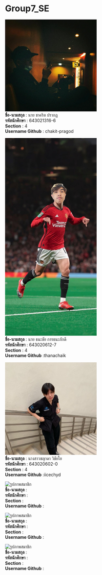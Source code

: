 # Group7_SE

<img src = https://github.com/chakit-pragod/Group7_SE/blob/main/media/chakit.jpg width="300" alt=รูปภาพสมาชิก><br/>
**ชื่อ-นามสกุล** : นาย ชาคริต ปรากฎ<br/>
**รหัสนักศึกษา** : 643021316-6<br/>
**Section** : 4<br/>
**Username Github** : chakit-pragod<br/>

<img src = https://github.com/chakit-pragod/Group7_SE/blob/main/media/Thanachai.jpg width="300" alt=รูปภาพสมาชิก><br/>
**ชื่อ-นามสกุล** : นาย ธนะชัย การธนะภักดี<br/>
**รหัสนักศึกษา** : 643020612-7<br/>
**Section** : 4<br/>
**Username Github** :thanachaik<br/>

<img src = https://github.com/chakit-pragod/Group7_SE/blob/main/media/chayada.jpg width="300" alt=รูปภาพสมาชิก><br/>
**ชื่อ-นามสกุล** : นางสาวชญาดา วิชัยโย <br/>
**รหัสนักศึกษา** : 643020602-0<br/>
**Section** : 4<br/>
**Username Github** :iicechyd<br/>

<img src = https://github.com/chakit-pragod/Group7_SE/blob/main/media/.jpg width="300" alt=รูปภาพสมาชิก><br/>
**ชื่อ-นามสกุล** : <br/>
**รหัสนักศึกษา** : <br/>
**Section** : <br/>
**Username Github** :<br/>

<img src = https://github.com/chakit-pragod/Group7_SE/blob/main/media/.jpg width="300" alt=รูปภาพสมาชิก><br/>
**ชื่อ-นามสกุล** : <br/>
**รหัสนักศึกษา** : <br/>
**Section** : <br/>
**Username Github** :<br/>

<img src = https://github.com/chakit-pragod/Group7_SE/blob/main/media/.jpg width="300" alt=รูปภาพสมาชิก><br/>
**ชื่อ-นามสกุล** : <br/>
**รหัสนักศึกษา** : <br/>
**Section** : <br/>
**Username Github** :<br/>

